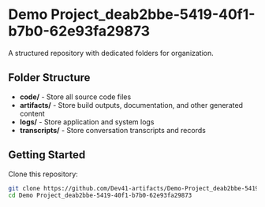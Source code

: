 # Demo Project_deab2bbe-5419-40f1-b7b0-62e93fa29873
A structured repository with dedicated folders for organization.

## Folder Structure

- **code/** - Store all source code files
- **artifacts/** - Store build outputs, documentation, and other generated content
- **logs/** - Store application and system logs
- **transcripts/** - Store conversation transcripts and records

## Getting Started

Clone this repository:
```bash
git clone https://github.com/Dev41-artifacts/Demo-Project_deab2bbe-5419-40f1-b7b0-62e93fa29873
cd Demo Project_deab2bbe-5419-40f1-b7b0-62e93fa29873
```
